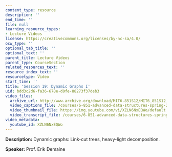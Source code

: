 ```yaml
---
content_type: resource
description: ''
end_time: ''
file: null
learning_resource_types:
- Lecture Videos
license: https://creativecommons.org/licenses/by-nc-sa/4.0/
ocw_type: ''
optional_tab_title: ''
optional_text: ''
parent_title: Lecture Videos
parent_type: CourseSection
related_resources_text: ''
resource_index_text: ''
resourcetype: Video
start_time: ''
title: 'Session 19: Dynamic Graphs I'
uid: bdd3c2d6-fa36-678e-d0fe-88273f37deb3
video_files:
  archive_url: http://www.archive.org/download/MIT6.851S12/MIT6_851S12_lec19_300k.mp4
  video_captions_file: /courses/6-851-advanced-data-structures-spring-2012/9041a6eeb76b5d69a9a404309bb872cb_XZLN6NxEQWo.vtt
  video_thumbnail_file: https://img.youtube.com/vi/XZLN6NxEQWo/default.jpg
  video_transcript_file: /courses/6-851-advanced-data-structures-spring-2012/a47ea8b2dae7c6f8ad577fc30628b4a8_XZLN6NxEQWo.pdf
video_metadata:
  youtube_id: XZLN6NxEQWo
---
```


**Description:** Dynamic graphs: Link-cut trees, heavy-light decomposition.

**Speaker:** Prof. Erik Demaine

